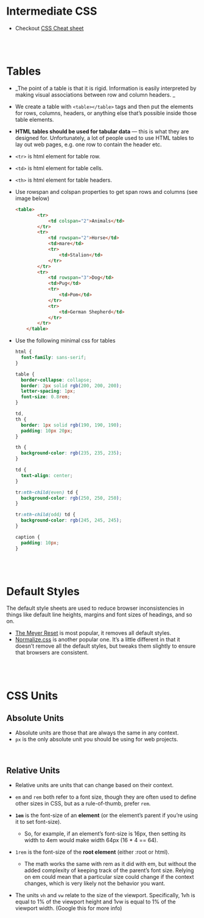 # Intermediate CSS

- Checkout [CSS Cheat sheet](https://htmlcheatsheet.com/css/)

<br>
<br>

# Tables

- _The point of a table is that it is rigid. Information is easily interpreted by making visual associations between row and column headers. _

* We create a table with `<table></table>` tags and then put the elements for rows, columns, headers, or anything else that’s possible inside those table elements.
* **HTML tables should be used for tabular data** — this is what they are designed for. Unfortunately, a lot of people used to use HTML tables to lay out web pages, e.g. one row to contain the header etc.
* `<tr>` is html element for table row.
* `<td>` is html element for table cells.
* `<th>` is html element for table headers.

* Use rowspan and colspan properties to get span rows and columns (see image below)

  ```html
  <table>
          <tr>
              <td colspan="2">Animals</td>
          </tr>
          <tr>
              <td rowspan="2">Horse</td>
              <td>mare</td>
              <tr>
                  <td>Stalion</td>
              </tr>
          </tr>
          <tr>
              <td rowspan="3">Dog</td>
              <td>Pug</td>
              <tr>
                  <td>Pom</td>
              </tr>
              <tr>
                  <td>German Shepherd</td>
              </tr>
          </tr>
      </table>
  ```

* Use the following minimal css for tables

  ```css
  html {
    font-family: sans-serif;
  }

  table {
    border-collapse: collapse;
    border: 2px solid rgb(200, 200, 200);
    letter-spacing: 1px;
    font-size: 0.8rem;
  }

  td,
  th {
    border: 1px solid rgb(190, 190, 190);
    padding: 10px 20px;
  }

  th {
    background-color: rgb(235, 235, 235);
  }

  td {
    text-align: center;
  }

  tr:nth-child(even) td {
    background-color: rgb(250, 250, 250);
  }

  tr:nth-child(odd) td {
    background-color: rgb(245, 245, 245);
  }

  caption {
    padding: 10px;
  }
  ```

    <br>
    <br>

# Default Styles

The default style sheets are used to reduce browser inconsistencies in things like default line heights, margins and font sizes of headings, and so on.

- [The Meyer Reset](https://meyerweb.com/eric/tools/css/reset/) is most popular, it removes all default styles.
- [Normalize.css](https://nicolasgallagher.com/about-normalize-css/) is another popular one. It’s a little different in that it doesn’t remove all the default styles, but tweaks them slightly to ensure that browsers are consistent.

<br>
<br>

# CSS Units

## Absolute Units

- Absolute units are those that are always the same in any context.
- `px` is the only absolute unit you should be using for web projects.

<br>

## Relative Units

- Relative units are units that can change based on their context.
- `em` and `rem` both refer to a font size, though they are often used to define other sizes in CSS, but as a rule-of-thumb, prefer `rem`.
- **`1em`** is the font-size of an **element** (or the element’s parent if you’re using it to set font-size).
  - So, for example, if an element’s font-size is 16px, then setting its width to 4em would make width 64px (16 \* 4 == 64).
- `1rem` is the font-size of the **root element** (either :root or html).

  - The math works the same with rem as it did with em, but without the added complexity of keeping track of the parent’s font size. Relying on em could mean that a particular size could change if the context changes, which is very likely not the behavior you want.

- The units `vh` and `vw` relate to the size of the viewport. Specifically, 1vh is equal to 1% of the viewport height and 1vw is equal to 1% of the viewport width. (Google this for more info)
